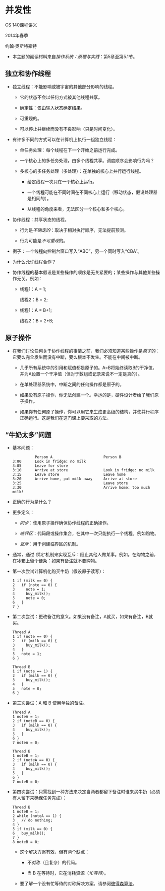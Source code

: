 # 并发性

CS 140课程讲义

2014年春季

约翰·奥斯特豪特

+   本主题的阅读材料来自*操作系统：原理与实践*：第5章至第5.1节。

## 独立和协作线程

+   独立线程：不能影响或被宇宙的其他部分影响的线程。

    +   它的状态不会以任何方式被其他线程共享。

    +   确定性：仅由输入状态确定结果。

    +   可重现的。

    +   可以停止并继续而没有不良影响（只是时间变化）。

+   有许多不同的方式可以在计算机上执行一组独立线程：

    +   单任务处理：每个线程在下一个开始之前运行完成。

    +   一个核心上的多任务处理，由多个线程共享。调度顺序会影响行为吗？

    +   多核心的多任务处理（多处理）：在单独的核心上并行运行线程。

        +   给定线程一次只在一个核心上运行。

        +   一个线程可能在不同时间在不同核心上运行（移动状态，假设处理器是相同的）。

        +   从线程的角度来看，无法区分一个核心和多个核心。

+   协作线程：共享状态的线程。

    +   行为是*不确定的*：取决于相对执行顺序，无法提前预测。

    +   行为可能是*不可重现*的。

+   例子：一个线程向控制台窗口写入“ABC”，另一个同时写入“CBA”。

+   为什么允许线程合作？

+   协作线程的基本假设是某些操作的顺序是无关紧要的；某些操作与其他某些操作无关。例如：

    +   线程1：A = 1;

        线程2：B = 2;

    +   线程1：A = B+1;

        线程2：B = 2*B;

## 原子操作

+   在我们讨论任何关于协作线程的事情之前，我们必须知道某些操作是*原子*的：它要么完全发生而没有中断，要么根本不发生。不能在中间被中断。

    +   几乎所有系统中的引用和赋值都是原子的。A=B将始终读取B的干净值，并为A设置一个干净值（但对于数组或记录来说不一定是真的）。

    +   在单处理器系统中，中断之间的任何操作都是原子的。

    +   如果没有原子操作，你无法创建一个。幸运的是，硬件设计者给了我们原子操作。

    +   如果你有任何原子操作，你可以用它来生成更高级的结构，并使并行程序正确运行。这是我们在这门课上要采取的方法。

## “牛奶太多”问题

+   基本问题：

    ```
              Person A                       Person B
    3:00      Look in fridge: no milk
    3:05      Leave for store
    3:10      Arrive at store                Look in fridge: no milk
    3:15      Leave store                    Leave home
    3:20      Arrive home, put milk away     Arrive at store
    3:25                                     Leave store
    3:30                                     Arrive home: too much milk!

    ```

+   正确的行为是什么？

+   更多定义：

    +   *同步*：使用原子操作确保协作线程的正确操作。

    +   *临界区*：代码段或操作集合，在其中一次只能执行一个线程。例如购物。

    +   *互斥*：用于创建临界区的机制。

+   通常，通过 *锁定* 机制来实现互斥：阻止其他人做某事。例如，在购物之前，在冰箱上留个便条：如果有备注就不要购物。

+   第一次尝试计算机化购买牛奶（假设原子读写）：

    ```
    1 if (milk == 0) {
    2   if (note == 0) {
    3     note = 1;
    4     buy_milk();
    5     note = 0;
    6   }
    7 }

    ```

+   第二次尝试：更改备注的意义。如果没有备注，A就买，如果有备注，B就买。

    ```
    Thread A
    1 if (note == 0) {
    2   if (milk == 0) {
    3     buy_milk();
    4   }
    5   note = 1;
    6 }

    Thread B
    1 if (note == 1) {
    2   if (milk == 0) {
    3     buy_milk();
    4   }
    5   note = 0;
    6 }

    ```

+   第三次尝试：A 和 B 使用单独的备注。

    ```
    Thread A
    1 noteA = 1;
    2 if (noteB == 0) {
    3   if (milk == 0) {
    4     buy_milk();
    5   }
    6 }
    7 noteA = 0;

    Thread B
    1 noteB = 1;
    2 if (noteA == 0) {
    3   if (milk == 0) {
    4     buy_milk();
    5   }
    6 }
    7 noteB = 0;

    ```

+   第四次尝试：只需找到一种方法来决定当两者都留下备注时谁来买牛奶（必须有人留下来确保任务完成）：

    ```
    Thread B
    1 noteB = 1;
    2 while (noteA == 1) {
    3   // do nothing;
    4 }
    5 if (milk == 0) {
    6 	buy_milk();
    7 }
    8 noteB = 0;

    ```

    +   这个解决方案有效，但有两个缺点：

        +   不对称（且复杂）的代码。

        +   当 B 在等待时，它在消耗资源（*忙等待*）。

    +   要了解一个没有忙等待的对称解决方案，请参阅[彼得森算法](http://en.wikipedia.org/wiki/Peterson%27s_algorithm)。
